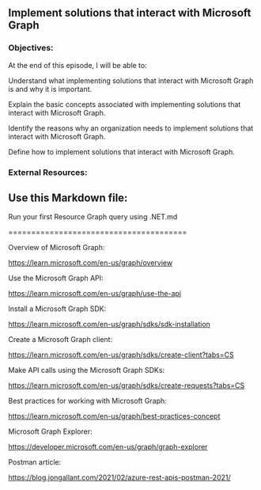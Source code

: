 ## Implement solutions that interact with Microsoft Graph


### Objectives:

At the end of this episode, I will be able to:

Understand what implementing solutions that interact with Microsoft Graph is and why it is important.

Explain the basic concepts associated with implementing solutions that interact with Microsoft Graph.

Identify the reasons why an organization needs to implement solutions that interact with Microsoft Graph.

Define how to implement solutions that interact with Microsoft Graph.

### External Resources:

## Use this Markdown file:

Run your first Resource Graph query using .NET.md

=======================================

Overview of Microsoft Graph:

https://learn.microsoft.com/en-us/graph/overview


Use the Microsoft Graph API:

https://learn.microsoft.com/en-us/graph/use-the-api


Install a Microsoft Graph SDK:

https://learn.microsoft.com/en-us/graph/sdks/sdk-installation


Create a Microsoft Graph client:

https://learn.microsoft.com/en-us/graph/sdks/create-client?tabs=CS


Make API calls using the Microsoft Graph SDKs:

https://learn.microsoft.com/en-us/graph/sdks/create-requests?tabs=CS


Best practices for working with Microsoft Graph:

https://learn.microsoft.com/en-us/graph/best-practices-concept


Microsoft Graph Explorer:

https://developer.microsoft.com/en-us/graph/graph-explorer


Postman article:

https://blog.jongallant.com/2021/02/azure-rest-apis-postman-2021/
